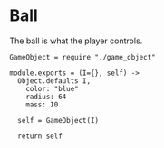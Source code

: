 Ball
====

The ball is what the player controls.

    GameObject = require "./game_object"

    module.exports = (I={}, self) ->
      Object.defaults I,
        color: "blue"
        radius: 64
        mass: 10

      self = GameObject(I)

      return self
